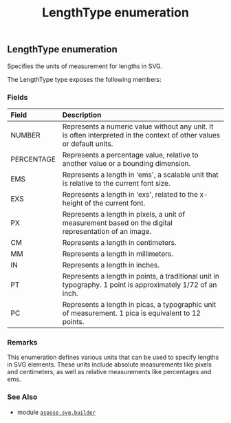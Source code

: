 ﻿---
title: LengthType enumeration
second_title: Aspose.SVG for Python via .NET API References
description: 
type: docs
weight: 1560
url: /python-net/aspose.svg.builder/lengthtype/
is_root: false
---

## LengthType enumeration

Specifies the units of measurement for lengths in SVG.



The LengthType type exposes the following members:

### Fields
| Field | Description |
| :- | :- |
| NUMBER | Represents a numeric value without any unit. It is often interpreted in the context of other values or default units. |
| PERCENTAGE | Represents a percentage value, relative to another value or a bounding dimension. |
| EMS | Represents a length in 'ems', a scalable unit that is relative to the current font size. |
| EXS | Represents a length in 'exs', related to the x-height of the current font. |
| PX | Represents a length in pixels, a unit of measurement based on the digital representation of an image. |
| CM | Represents a length in centimeters. |
| MM | Represents a length in millimeters. |
| IN | Represents a length in inches. |
| PT | Represents a length in points, a traditional unit in typography. 1 point is approximately 1/72 of an inch. |
| PC | Represents a length in picas, a typographic unit of measurement. 1 pica is equivalent to 12 points. |



### Remarks 


This enumeration defines various units that can be used to specify lengths in SVG elements. These units include absolute measurements like pixels and centimeters, as well as relative measurements like percentages and ems.

### See Also
* module [`aspose.svg.builder`](..)
